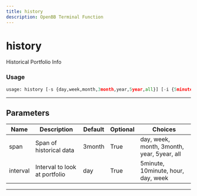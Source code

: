 ```yaml
---
title: history
description: OpenBB Terminal Function
---
```


# history

Historical Portfolio Info

### Usage 
```python
usage: history [-s {day,week,month,3month,year,5year,all}] [-i {5minute,10minute,hour,day,week}]
```

---
## Parameters

| Name | Description | Default | Optional | Choices |
| ---- | ----------- | ------- | -------- | ------- |
| span | Span of historical data | 3month | True | day, week, month, 3month, year, 5year, all |
| interval | Interval to look at portfolio | day | True | 5minute, 10minute, hour, day, week |


---
